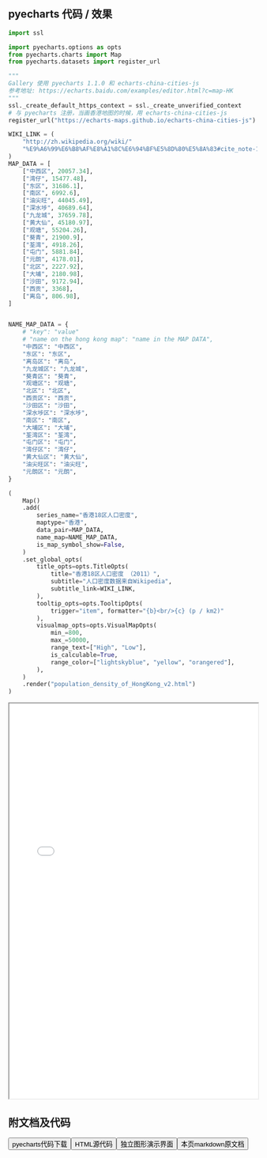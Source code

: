 
## pyecharts 代码 / 效果

```python
import ssl

import pyecharts.options as opts
from pyecharts.charts import Map
from pyecharts.datasets import register_url

"""
Gallery 使用 pyecharts 1.1.0 和 echarts-china-cities-js
参考地址: https://echarts.baidu.com/examples/editor.html?c=map-HK
"""
ssl._create_default_https_context = ssl._create_unverified_context
# 与 pyecharts 注册，当画香港地图的时候，用 echarts-china-cities-js
register_url("https://echarts-maps.github.io/echarts-china-cities-js")

WIKI_LINK = (
    "http://zh.wikipedia.org/wiki/"
    "%E9%A6%99%E6%B8%AF%E8%A1%8C%E6%94%BF%E5%8D%80%E5%8A%83#cite_note-12"
)
MAP_DATA = [
    ["中西区", 20057.34],
    ["湾仔", 15477.48],
    ["东区", 31686.1],
    ["南区", 6992.6],
    ["油尖旺", 44045.49],
    ["深水埗", 40689.64],
    ["九龙城", 37659.78],
    ["黄大仙", 45180.97],
    ["观塘", 55204.26],
    ["葵青", 21900.9],
    ["荃湾", 4918.26],
    ["屯门", 5881.84],
    ["元朗", 4178.01],
    ["北区", 2227.92],
    ["大埔", 2180.98],
    ["沙田", 9172.94],
    ["西贡", 3368],
    ["离岛", 806.98],
]


NAME_MAP_DATA = {
    # "key": "value"
    # "name on the hong kong map": "name in the MAP DATA",
    "中西区": "中西区",
    "东区": "东区",
    "离岛区": "离岛",
    "九龙城区": "九龙城",
    "葵青区": "葵青",
    "观塘区": "观塘",
    "北区": "北区",
    "西贡区": "西贡",
    "沙田区": "沙田",
    "深水埗区": "深水埗",
    "南区": "南区",
    "大埔区": "大埔",
    "荃湾区": "荃湾",
    "屯门区": "屯门",
    "湾仔区": "湾仔",
    "黄大仙区": "黄大仙",
    "油尖旺区": "油尖旺",
    "元朗区": "元朗",
}

(
    Map()
    .add(
        series_name="香港18区人口密度",
        maptype="香港",
        data_pair=MAP_DATA,
        name_map=NAME_MAP_DATA,
        is_map_symbol_show=False,
    )
    .set_global_opts(
        title_opts=opts.TitleOpts(
            title="香港18区人口密度 （2011）",
            subtitle="人口密度数据来自Wikipedia",
            subtitle_link=WIKI_LINK,
        ),
        tooltip_opts=opts.TooltipOpts(
            trigger="item", formatter="{b}<br/>{c} (p / km2)"
        ),
        visualmap_opts=opts.VisualMapOpts(
            min_=800,
            max_=50000,
            range_text=["High", "Low"],
            is_calculable=True,
            range_color=["lightskyblue", "yellow", "orangered"],
        ),
    )
    .render("population_density_of_HongKong_v2.html")
)

```

<iframe width="100%" height="800px" src="/pyecharts/Map/population_density_of_HongKong_v2.html"></iframe>

## 附文档及代码

<a href="https://cdn.jsdelivr.net/gh/wfy-belief/python/docs/pyecharts/Map/population_density_of_HongKong_v2.py"><button class="mybutton">pyecharts代码下载</button></a><a href="https://cdn.jsdelivr.net/gh/wfy-belief/python/docs/pyecharts/Map/population_density_of_HongKong_v2.html"><button class="mybutton">HTML源代码</button></a><a href="https://python.wfyblog.cn/pyecharts/Map/population_density_of_HongKong_v2.html"><button class="mybutton">独立图形演示界面</button></a><a href="https://cdn.jsdelivr.net/gh/wfy-belief/python/docs/pyecharts/Map/population_density_of_HongKong_v2.md"><button class="mybutton">本页markdown原文档</button></a>